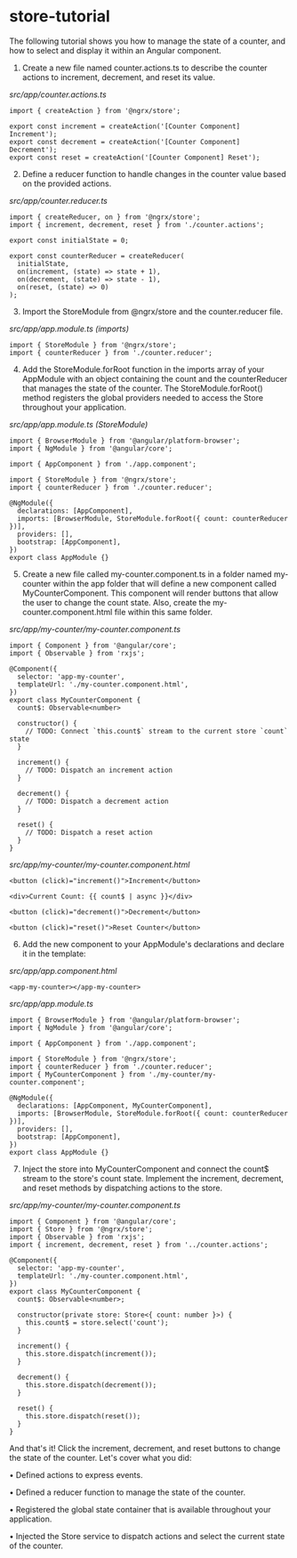 # store-tutorial

The following tutorial shows you how to manage the state of a counter, and how to select and display it within an Angular component.

1.	Create a new file named counter.actions.ts to describe the counter actions to increment, decrement, and reset its value.

_src/app/counter.actions.ts_
```
import { createAction } from '@ngrx/store';

export const increment = createAction('[Counter Component] Increment');
export const decrement = createAction('[Counter Component] Decrement');
export const reset = createAction('[Counter Component] Reset');
```
2.	Define a reducer function to handle changes in the counter value based on the provided actions.

_src/app/counter.reducer.ts_
```
import { createReducer, on } from '@ngrx/store';
import { increment, decrement, reset } from './counter.actions';

export const initialState = 0;

export const counterReducer = createReducer(
  initialState,
  on(increment, (state) => state + 1),
  on(decrement, (state) => state - 1),
  on(reset, (state) => 0)
);
```
3.	Import the StoreModule from @ngrx/store and the counter.reducer file.

_src/app/app.module.ts (imports)_
```
import { StoreModule } from '@ngrx/store';
import { counterReducer } from './counter.reducer';
```
4.	Add the StoreModule.forRoot function in the imports array of your AppModule with an object containing the count and the counterReducer that manages the state of the counter. The StoreModule.forRoot() method registers the global providers needed to access the Store throughout your application.

_src/app/app.module.ts (StoreModule)_
```
import { BrowserModule } from '@angular/platform-browser';
import { NgModule } from '@angular/core';
 
import { AppComponent } from './app.component';
 
import { StoreModule } from '@ngrx/store';
import { counterReducer } from './counter.reducer';
 
@NgModule({
  declarations: [AppComponent],
  imports: [BrowserModule, StoreModule.forRoot({ count: counterReducer })],
  providers: [],
  bootstrap: [AppComponent],
})
export class AppModule {}
```
5.	Create a new file called my-counter.component.ts in a folder named my-counter within the app folder that will define a new component called MyCounterComponent. This component will render buttons that allow the user to change the count state. Also, create the my-counter.component.html file within this same folder.

_src/app/my-counter/my-counter.component.ts_
```
import { Component } from '@angular/core';
import { Observable } from 'rxjs';
 
@Component({
  selector: 'app-my-counter',
  templateUrl: './my-counter.component.html',
})
export class MyCounterComponent {
  count$: Observable<number>
 
  constructor() {
    // TODO: Connect `this.count$` stream to the current store `count` state
  }
 
  increment() {
    // TODO: Dispatch an increment action
  }
 
  decrement() {
    // TODO: Dispatch a decrement action
  }
 
  reset() {
    // TODO: Dispatch a reset action
  }
}
```
_src/app/my-counter/my-counter.component.html_
```
<button (click)="increment()">Increment</button>

<div>Current Count: {{ count$ | async }}</div>

<button (click)="decrement()">Decrement</button>

<button (click)="reset()">Reset Counter</button>
```
6.	Add the new component to your AppModule's declarations and declare it in the template:

_src/app/app.component.html_
```
<app-my-counter></app-my-counter>
```

_src/app/app.module.ts_
```
import { BrowserModule } from '@angular/platform-browser';
import { NgModule } from '@angular/core';
 
import { AppComponent } from './app.component';
 
import { StoreModule } from '@ngrx/store';
import { counterReducer } from './counter.reducer';
import { MyCounterComponent } from './my-counter/my-counter.component';
 
@NgModule({
  declarations: [AppComponent, MyCounterComponent],
  imports: [BrowserModule, StoreModule.forRoot({ count: counterReducer })],
  providers: [],
  bootstrap: [AppComponent],
})
export class AppModule {}
```
7.	Inject the store into MyCounterComponent and connect the count$ stream to the store's count state. Implement the increment, decrement, and reset methods by dispatching actions to the store.

_src/app/my-counter/my-counter.component.ts_
```
import { Component } from '@angular/core';
import { Store } from '@ngrx/store';
import { Observable } from 'rxjs';
import { increment, decrement, reset } from '../counter.actions';
 
@Component({
  selector: 'app-my-counter',
  templateUrl: './my-counter.component.html',
})
export class MyCounterComponent {
  count$: Observable<number>;
 
  constructor(private store: Store<{ count: number }>) {
    this.count$ = store.select('count');
  }
 
  increment() {
    this.store.dispatch(increment());
  }
 
  decrement() {
    this.store.dispatch(decrement());
  }
 
  reset() {
    this.store.dispatch(reset());
  }
}
```
And that's it! Click the increment, decrement, and reset buttons to change the state of the counter.
Let's cover what you did:

•	Defined actions to express events.

•	Defined a reducer function to manage the state of the counter.

•	Registered the global state container that is available throughout your application.

•	Injected the Store service to dispatch actions and select the current state of the counter.

